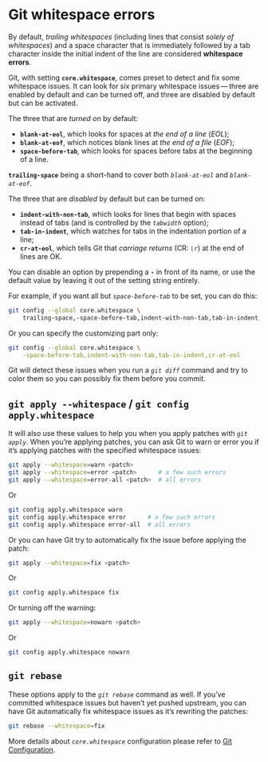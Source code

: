 # Git whitespace errors

By default, *trailing whitespaces* (including lines that consist *solely of whitespaces*)
and a space character that is immediately followed
by a tab character inside the initial indent of the line are considered **whitespace errors**.

Git, with setting **`core.whitespace`**, comes preset to detect and fix some whitespace issues.
It can look for six primary whitespace issues — three are enabled by default and can be turned off,
and three are disabled by default but can be activated.

The three that are *turned on* by default:

- **`blank-at-eol`**, which looks for spaces at *the end of a line* (*EOL*);
- **`blank-at-eof`**, which notices blank lines at *the end of a file* (*EOF*);
- **`space-before-tab`**, which looks for spaces before tabs at the beginning of a line.

**`trailing-space`** being a short-hand to cover both *`blank-at-eol`* and *`blank-at-eof`*.

The three that are *disabled* by default but can be turned on:

- **`indent-with-non-tab`**, which looks for lines that begin with spaces instead of tabs
(and is controlled by the *`tabwidth`* option);
- **`tab-in-indent`**, which watches for tabs in the indentation portion of a line;
- **`cr-at-eol`**, which tells Git that *carriage returns* (CR: *`\r`*) at the end of lines are OK.

You can disable an option by prepending a **`-`** in front of its name,
or use the default value by leaving it out of the setting string entirely.

For example, if you want all but *`space-before-tab`* to be set, you can do this:

```bash
git config --global core.whitespace \
    trailing-space,-space-before-tab,indent-with-non-tab,tab-in-indent,cr-at-eol
```

Or you can specify the customizing part only:

```bash
git config --global core.whitespace \
    -space-before-tab,indent-with-non-tab,tab-in-indent,cr-at-eol
```

Git will detect these issues when you run a *`git diff`* command and try to color them
so you can possibly fix them before you commit.

## `git apply --whitespace` / `git config apply.whitespace`

It will also use these values to help you when you apply patches with *`git apply`*.
When you’re applying patches, you can ask Git to warn or error you
if it’s applying patches with the specified whitespace issues:

```bash
git apply --whitespace=warn <patch>
git apply --whitespace=error <patch>      # a few such errors
git apply --whitespace=error-all <patch>  # all errors
```

Or

```bash
git config apply.whitespace warn
git config apply.whitespace error      # a few such errors
git config apply.whitespace error-all  # all errors
```

Or you can have Git try to automatically fix the issue before applying the patch:

```bash
git apply --whitespace=fix <patch>
```

Or

```bash
git config apply.whitespace fix
```

Or turning off the warning:

```bash
git apply --whitespace=nowarn <patch>
```

Or

```bash
git config apply.whitespace nowarn
```

## `git rebase`

These options apply to the *`git rebase`* command as well.
If you’ve committed whitespace issues but haven’t yet pushed upstream,
you can have Git automatically fix whitespace issues as it’s rewriting the patches:

```bash
git rebase --whitespace=fix
```

More details about *`core.whitespace`* configuration please refer to [Git Configuration](https://leven-cn.github.io/git-cookbook/recipes/git_config).
